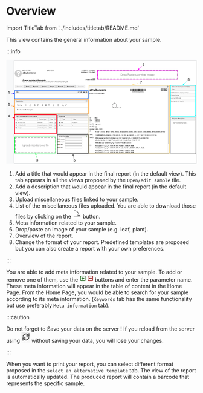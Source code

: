 # Overview

import TitleTab from '../includes/titletab/README.md'

This view contains the general information about your sample. 

:::info 

![overview](overview.png)

1. Add a title that would appear in the final report (in the default view). This tab appears in all the views proposed by the `Open/edit sample` tile.
2. Add a description that would appear in the final report (in the default view). 
3. Upload miscellaneous files linked to your sample. 
4. List of the miscellaneous files uploaded. You are able to download those files by clicking on the ![icon](icon.png) button. 
5. Meta information related to your sample.
6. Drop/paste an image of your sample (e.g. leaf, plant).
7. Overview of the report. 
8. Change the format of your report. Predefined templates are proposed but you can also create a report with your own preferences. 

:::

<TitleTab/>

You are able to add meta information related to your sample. To add or remove one of them, use the ![plus or minus](plus-minus.png) buttons and enter the parameter name. These meta information will appear in the table of content in the Home Page. From the Home Page, you would be able to search for your sample according to its meta information. (`Keywords` tab has the same functionality but use preferably `Meta information` tab).

:::caution

Do not forget to Save your data on the server ! If you reload from the server using ![reload](reload.png) without saving your data, you will lose your changes. 

:::

When you want to print your report, you can select different format proposed in the `select an alternative template` tab. The view of the report is automatically updated. The produced report will contain a barcode that represents the specific sample.